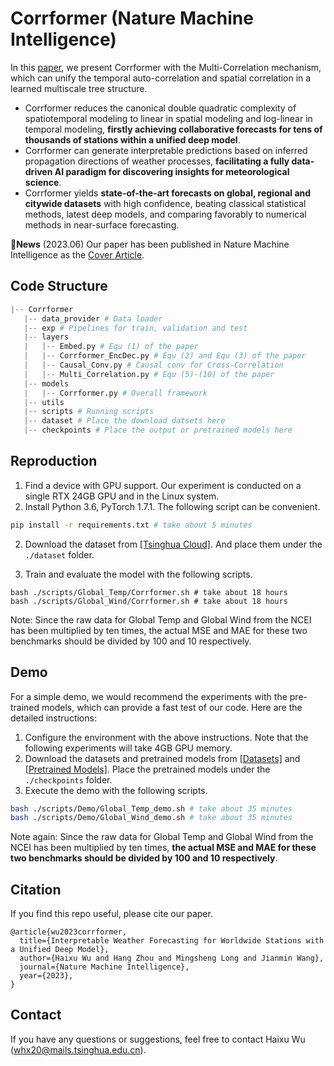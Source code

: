 # Corrformer (Nature Machine Intelligence)

In this [paper](https://www.nature.com/articles/s42256-023-00667-9), we present Corrformer with the Multi-Correlation mechanism, which can unify the temporal auto-correlation and spatial correlation in a learned multiscale tree structure.

- Corrformer reduces the canonical double quadratic complexity of spatiotemporal modeling to linear in spatial modeling and log-linear in temporal modeling, **firstly achieving collaborative forecasts for tens of thousands of stations within a unified deep model**.
- Corrformer can generate interpretable predictions based on inferred propagation directions of weather processes, **facilitating a fully data-driven AI paradigm for discovering insights for meteorological science**.
- Corrformer yields **state-of-the-art forecasts on global, regional and citywide datasets** with high confidence, beating classical statistical methods, latest deep models, and comparing favorably to numerical methods in near-surface forecasting.

:triangular_flag_on_post:**News** (2023.06) Our paper has been published in Nature Machine Intelligence as the [Cover Article](https://www.nature.com/natmachintell/volumes/5/issues/6).


## Code Structure

```python
|-- Corrformer
   |-- data_provider # Data loader
   |-- exp # Pipelines for train, validation and test
   |-- layers 
   |   |-- Embed.py # Equ (1) of the paper
   |   |-- Corrformer_EncDec.py # Equ (2) and Equ (3) of the paper
   |   |-- Causal_Conv.py # Causal conv for Cross-Correlation
   |   |-- Multi_Correlation.py # Equ (5)-(10) of the paper
   |-- models
   |   |-- Corrformer.py # Overall framework
   |-- utils
   |-- scripts # Running scripts
   |-- dataset # Place the download datsets here
   |-- checkpoints # Place the output or pretrained models here
```

## Reproduction

1. Find a device with GPU support. Our experiment is conducted on a single RTX 24GB GPU and in the Linux system.
2. Install Python 3.6, PyTorch 1.7.1. The following script can be convenient.

```bash
pip install -r requirements.txt # take about 5 minutes
```

2. Download the dataset from [[Tsinghua Cloud]](https://cloud.tsinghua.edu.cn/d/f5b13a194255457c9460/). And place them under the `./dataset` folder.

3. Train and evaluate the model with the following scripts.

```shell
bash ./scripts/Global_Temp/Corrformer.sh # take about 18 hours
bash ./scripts/Global_Wind/Corrformer.sh # take about 18 hours
```

Note: Since the raw data for Global Temp and Global Wind from the NCEI has been multiplied by ten times, the actual MSE and MAE for these two benchmarks should be divided by 100 and 10 respectively.

## Demo

For a simple demo, we would recommend the experiments with the pre-trained models, which can provide a fast test of our code. Here are the detailed instructions:

1. Configure the environment with the above instructions. Note that the following experiments will take 4GB GPU memory.
2. Download the datasets and pretrained models from [[Datasets]](https://cloud.tsinghua.edu.cn/d/f5b13a194255457c9460/) and [[Pretrained Models]](https://cloud.tsinghua.edu.cn/d/5986f3be94ff4f1c97e5/). Place the pretrained models under the `./checkpoints` folder.
3. Execute the demo with the following scripts.

```bash
bash ./scripts/Demo/Global_Temp_demo.sh # take about 35 minutes
bash ./scripts/Demo/Global_Wind_demo.sh # take about 35 minutes
```

Note again: Since the raw data for Global Temp and Global Wind from the NCEI has been multiplied by ten times, **the actual MSE and MAE for these two benchmarks should be divided by 100 and 10 respectively**.

## Citation

If you find this repo useful, please cite our paper.

```
@article{wu2023corrformer,
  title={Interpretable Weather Forecasting for Worldwide Stations with a Unified Deep Model},
  author={Haixu Wu and Hang Zhou and Mingsheng Long and Jianmin Wang},
  journal={Nature Machine Intelligence},
  year={2023},
}
```

## Contact
If you have any questions or suggestions, feel free to contact Haixu Wu (whx20@mails.tsinghua.edu.cn).

